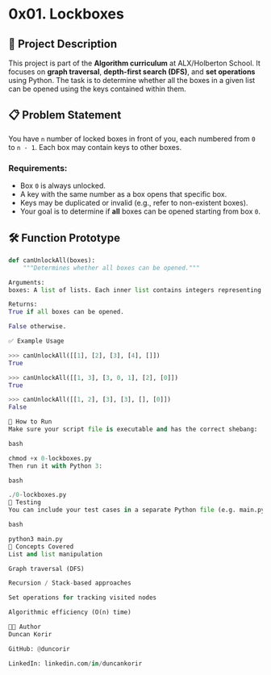 # 0x01. Lockboxes

## 🧠 Project Description

This project is part of the **Algorithm curriculum** at ALX/Holberton School. It focuses on **graph traversal**, **depth-first search (DFS)**, and **set operations** using Python. The task is to determine whether all the boxes in a given list can be opened using the keys contained within them.

## 📋 Problem Statement

You have `n` number of locked boxes in front of you, each numbered from `0` to `n - 1`. Each box may contain keys to other boxes.

### Requirements:
- Box `0` is always unlocked.
- A key with the same number as a box opens that specific box.
- Keys may be duplicated or invalid (e.g., refer to non-existent boxes).
- Your goal is to determine if **all** boxes can be opened starting from box `0`.

## 🛠️ Function Prototype

```python
def canUnlockAll(boxes):
    """Determines whether all boxes can be opened."""

Arguments:
boxes: A list of lists. Each inner list contains integers representing keys in that box.

Returns:
True if all boxes can be opened.

False otherwise.

✅ Example Usage

>>> canUnlockAll([[1], [2], [3], [4], []])
True

>>> canUnlockAll([[1, 3], [3, 0, 1], [2], [0]])
True

>>> canUnlockAll([[1, 2], [3], [3], [], [0]])
False

🧪 How to Run
Make sure your script file is executable and has the correct shebang:

bash

chmod +x 0-lockboxes.py
Then run it with Python 3:

bash

./0-lockboxes.py
🧪 Testing
You can include your test cases in a separate Python file (e.g. main.py) or use the Python interpreter directly:

bash

python3 main.py
🧩 Concepts Covered
List and list manipulation

Graph traversal (DFS)

Recursion / Stack-based approaches

Set operations for tracking visited nodes

Algorithmic efficiency (O(n) time)

🧑‍💻 Author
Duncan Korir

GitHub: @duncorir

LinkedIn: linkedin.com/in/duncankorir